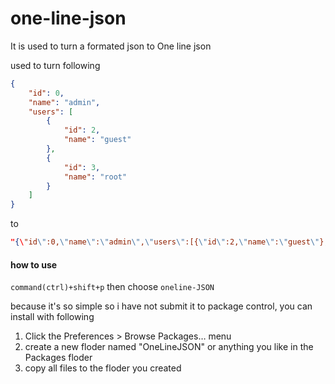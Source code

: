 one-line-json
=============

It is used to turn a formated json to One line json

used to turn following

```json
{
    "id": 0,
    "name": "admin",
    "users": [
        {
            "id": 2,
            "name": "guest"
        },
        {
            "id": 3,
            "name": "root"
        }
    ]
}
```
to
```json
"{\"id\":0,\"name\":\"admin\",\"users\":[{\"id\":2,\"name\":\"guest\"},{\"id\":3,\"name\":\"root\"}]}"
```

#### how to use
`command(ctrl)+shift+p` then choose `oneline-JSON`

because it's so simple so i have not submit it to package control, you can install with following

1. Click the Preferences > Browse Packages… menu
2. create a new floder named "OneLineJSON" or anything you like in the Packages floder
3. copy all files to the floder you created


